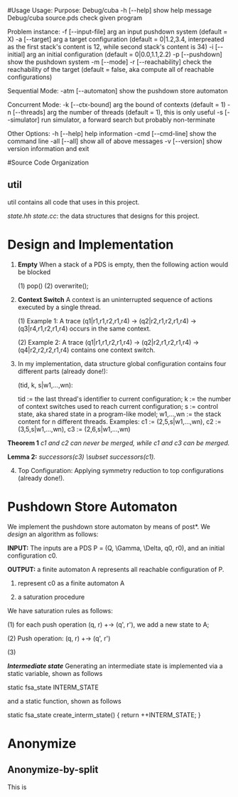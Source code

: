 #Usage
Usage:                    Purpose:
 Debug/cuba -h [--help]    show help message
 Debug/cuba source.pds     check given program


Problem instance:
 -f [--input-file] arg     an input pushdown system (default = X)
 -a [--target] arg         a target configuration (default = 0|1.2,3.4, interpreated as the first stack's content is 12, while second stack's content is 34) 
 -i [--initial] arg        an initial configuration (default = 0|0.0,1.1,2.2)
 -p [--pushdown]           show the pushdown system
 -m [--mode]
 -r [--reachability]       check the reachability of the target (default = false, aka compute all of reachable configurations)
 
Sequential Mode:
 -atm [--automaton]        show the pushdown store automaton

Concurrent Mode:
 -k [--ctx-bound] arg      the bound of contexts (default = 1)
 -n [--threads] arg        the number of threads (default = 1), this is only useful
 -s [--simulator]          run simulator, a forward search but probably non-terminate

Other Options:
 -h [--help]               help information
 -cmd [--cmd-line]         show the command line
 -all [--all]              show all of above messages
 -v [--version]            show version information and exit



#Source Code Organization
## util
util contains all code that uses in this project. 

_state.hh state.cc_: 
the data structures that designs for this project. 

# Design and Implementation
1. **Empty** When a stack of a PDS is empty, then the following action would be blocked

	(1) pop()
	(2) overwrite();

2. **Context Switch** A context is an uninterrupted sequence of actions executed by a single thread.

    (1) Example 1: A trace (q1|r1,r1,r2,r1,r4) -> (q2|r2,r1,r2,r1,r4) -> (q3|r4,r1,r2,r1,r4) occurs in the same context.

    (2) Example 2: A trace (q1|r1,r1,r2,r1,r4) -> (q2|r2,r1,r2,r1,r4) -> (q4|r2,r2,r2,r1,r4) contains one context switch. 

3. In my implementation, data structure global configuration contains four different parts (already done!): 

    (tid, k, s|w1,...,wn): 

    tid     := the last thread's identifier to current configuration;
    k       := the number of context switches used to reach current configuration;
    s       := control state, aka shared state in a program-like model;
    w1,…,wn := the stack content for n different threads.
    Examples: 
              c1 := (2,5,s|w1,...,wn), 
              c2 := (3,5,s|w1,...,wn), 
              c3 := (2,6,s|w1,...,wn)

**Theorem 1** _c1 and c2 can never be merged, while c1 and c3 can be merged._

**Lemma 2:** _successors(c3) \subset successors(c1)._

4. Top Configuration: Applying symmetry reduction to top configurations (already done!).

# Pushdown Store Automaton
We implement the pushdown store automaton by means of post*. We *design* an algorithm as follows:

**INPUT:** The inputs are a PDS P = (Q, \Gamma, \Delta, q0, r0), and an initial configuration c0. 

**OUTPUT:** a finite automaton A represents all reachable configuration of P. 

  1. represent c0 as a finite automaton A

  2. a saturation procedure

We have saturation rules as follows:

  (1) for each push operation (q, r) +-> (q', r'), we add a new state to A;

  (2) Push operation: (q, r) +-> (q', r')

  (3) 
  
***Intermediate state*** Generating an intermediate state is implemented via a static variable, shown as follows

static fsa_state INTERM_STATE

and a static function, shown as follows

static fsa_state create_interm_state() {
	return ++INTERM_STATE;
}
  
# Anonymize
## Anonymize-by-split
This is 